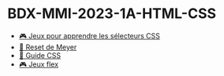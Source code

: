 # BDX-MMI-2023-1A-HTML-CSS

- [🎮 Jeux pour apprendre les sélecteurs CSS](https://flukeout.github.io/)
- [📝 Reset de Meyer](https://meyerweb.com/eric/tools/css/reset/)
- [📖 Guide CSS](https://css-tricks.com/snippets/css/a-guide-to-flexbox/)
- [🎮 Jeux flex](https://flexboxfroggy.com/#fr)
